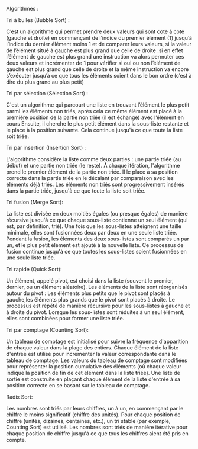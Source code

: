 Algorithmes : 

Tri à bulles (Bubble Sort) : 

C’est un algorithme qui permet prendre deux valeurs qui sont cote à cote (gauche et droite) en commençant de l’indice du premier élément (1) jusqu’à l’indice du dernier élément moins 1 et de comparer leurs valeurs, si la valeur de l’élément situé à gauche est plus grand  que celle de droite :si en effet l’élément de gauche est plus grand une instruction va alors permuter ces deux valeurs et incrémenter de 1 pour vérifier si oui ou non l’élément de gauche est plus grand que celle de droite et la même instruction va encore s’exécuter jusqu’à ce que tous les éléments soient dans le bon ordre (c’est à dire du plus grand au plus petit) 

Tri par sélection (Sélection Sort) : 

C'est un algorithme qui parcourt une liste en trouvant l’élément le plus petit parmi les éléments non triés, après cela ce même élément est placé à la première position de la partie non triée (il est échangé) avec l’élément en cours Ensuite, il cherche le plus petit élément dans la sous-liste restante et le place à la position suivante. Cela continue jusqu'à ce que toute la liste soit triée. 

Tri par insertion (Insertion Sort) : 

L'algorithme considère la liste comme deux parties : une partie triée (au début) et une partie non triée (le reste). À chaque itération, l'algorithme prend le premier élément de la partie non triée. Il le place à sa position correcte dans la partie triée en le décalant par comparaison avec les éléments déjà triés. Les éléments non triés sont progressivement insérés dans la partie triée, jusqu'à ce que toute la liste soit triée. 

Tri fusion (Merge Sort): 

La liste est divisée en deux moitiés égales (ou presque égales) de manière récursive jusqu'à ce que chaque sous-liste contienne un seul élément (qui est, par définition, trié). Une fois que les sous-listes atteignent une taille minimale, elles sont fusionnées deux par deux en une seule liste triée. Pendant la fusion, les éléments des deux sous-listes sont comparés un par un, et le plus petit élément est ajouté à la nouvelle liste. Ce processus de fusion continue jusqu'à ce que toutes les sous-listes soient fusionnées en une seule liste triée. 

Tri rapide (Quick Sort): 

 Un élément, appelé pivot, est choisi dans la liste (souvent le premier, dernier, ou un élément aléatoire). Les éléments de la liste sont réorganisés autour du pivot : Les éléments plus petits que le pivot sont placés à gauche,les éléments plus grands que le pivot sont placés à droite. Le processus est répété de manière récursive pour les sous-listes à gauche et à droite du pivot. Lorsque les sous-listes sont réduites à un seul élément, elles sont combinées pour former une liste triée. 

Tri par comptage (Counting Sort): 

 Un tableau de comptage est initialisé pour suivre la fréquence d'apparition de chaque valeur dans la plage des entiers. Chaque élément de la liste d'entrée est utilisé pour incrémenter la valeur correspondante dans le tableau de comptage. Les valeurs du tableau de comptage sont modifiées pour représenter la position cumulative des éléments (où chaque valeur indique la position de fin de cet élément dans la liste triée). Une liste de sortie est construite en plaçant chaque élément de la liste d'entrée à sa position correcte en se basant sur le tableau de comptage. 

Radix Sort: 

  Les nombres sont triés par leurs chiffres, un à un, en commençant par le chiffre le moins significatif (chiffre des unités). Pour chaque position de chiffre (unités, dizaines, centaines, etc.), un tri stable (par exemple, Counting Sort) est utilisé. Les nombres sont triés de manière itérative pour chaque position de chiffre jusqu'à ce que tous les chiffres aient été pris en compte. 

 

 

 
